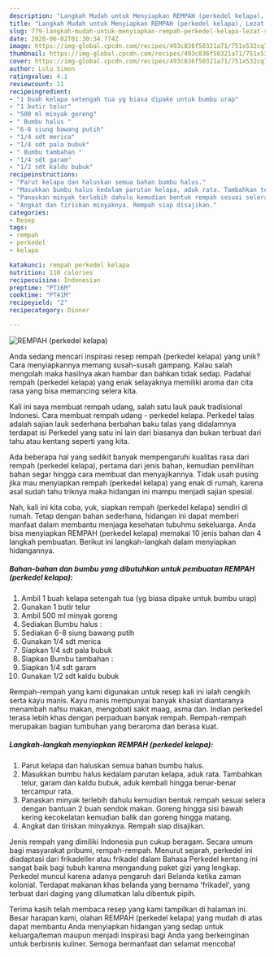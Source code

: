 ```yaml
---
description: "Langkah Mudah untuk Menyiapkan REMPAH (perkedel kelapa), Lezat Sekali"
title: "Langkah Mudah untuk Menyiapkan REMPAH (perkedel kelapa), Lezat Sekali"
slug: 779-langkah-mudah-untuk-menyiapkan-rempah-perkedel-kelapa-lezat-sekali
date: 2020-06-02T01:30:34.774Z
image: https://img-global.cpcdn.com/recipes/493c836f50321a71/751x532cq70/rempah-perkedel-kelapa-foto-resep-utama.jpg
thumbnail: https://img-global.cpcdn.com/recipes/493c836f50321a71/751x532cq70/rempah-perkedel-kelapa-foto-resep-utama.jpg
cover: https://img-global.cpcdn.com/recipes/493c836f50321a71/751x532cq70/rempah-perkedel-kelapa-foto-resep-utama.jpg
author: Lulu Simon
ratingvalue: 4.1
reviewcount: 11
recipeingredient:
- "1 buah kelapa setengah tua yg biasa dipake untuk bumbu urap"
- "1 butir telur"
- "500 ml minyak goreng"
- " Bumbu halus "
- "6-8 siung bawang putih"
- "1/4 sdt merica"
- "1/4 sdt pala bubuk"
- " Bumbu tambahan "
- "1/4 sdt garam"
- "1/2 sdt kaldu bubuk"
recipeinstructions:
- "Parut kelapa dan haluskan semua bahan bumbu halus."
- "Masukkan bumbu halus kedalam parutan kelapa, aduk rata. Tambahkan telur, garam dan kaldu bubuk, aduk kembali hingga benar-benar tercampur rata."
- "Panaskan minyak terlebih dahulu kemudian bentuk rempah sesuai selera dengan bantuan 2 buah sendok makan. Goreng hingga sisi bawah kering kecokelatan kemudian balik dan goreng hingga matang."
- "Angkat dan tiriskan minyaknya. Rempah siap disajikan."
categories:
- Resep
tags:
- rempah
- perkedel
- kelapa

katakunci: rempah perkedel kelapa 
nutrition: 110 calories
recipecuisine: Indonesian
preptime: "PT16M"
cooktime: "PT41M"
recipeyield: "2"
recipecategory: Dinner

---
```



![REMPAH (perkedel kelapa)](https://img-global.cpcdn.com/recipes/493c836f50321a71/751x532cq70/rempah-perkedel-kelapa-foto-resep-utama.jpg)

Anda sedang mencari inspirasi resep rempah (perkedel kelapa) yang unik? Cara menyiapkannya memang susah-susah gampang. Kalau salah mengolah maka hasilnya akan hambar dan bahkan tidak sedap. Padahal rempah (perkedel kelapa) yang enak selayaknya memiliki aroma dan cita rasa yang bisa memancing selera kita.

Kali ini saya membuat rempah udang, salah satu lauk pauk tradisional Indonesi. Cara membuat rempah udang - perkedel kelapa. Perkedel talas adalah sajian lauk sederhana berbahan baku talas yang didalamnya terdapat isi Perkedel yang satu ini lain dari biasanya dan bukan terbuat dari tahu atau kentang seperti yang kita.

Ada beberapa hal yang sedikit banyak mempengaruhi kualitas rasa dari rempah (perkedel kelapa), pertama dari jenis bahan, kemudian pemilihan bahan segar hingga cara membuat dan menyajikannya. Tidak usah pusing jika mau menyiapkan rempah (perkedel kelapa) yang enak di rumah, karena asal sudah tahu triknya maka hidangan ini mampu menjadi sajian spesial.


Nah, kali ini kita coba, yuk, siapkan rempah (perkedel kelapa) sendiri di rumah. Tetap dengan bahan sederhana, hidangan ini dapat memberi manfaat dalam membantu menjaga kesehatan tubuhmu sekeluarga. Anda bisa menyiapkan REMPAH (perkedel kelapa) memakai 10 jenis bahan dan 4 langkah pembuatan. Berikut ini langkah-langkah dalam menyiapkan hidangannya.

<!--inarticleads1-->

##### Bahan-bahan dan bumbu yang dibutuhkan untuk pembuatan REMPAH (perkedel kelapa):

1. Ambil 1 buah kelapa setengah tua (yg biasa dipake untuk bumbu urap)
1. Gunakan 1 butir telur
1. Ambil 500 ml minyak goreng
1. Sediakan  Bumbu halus :
1. Sediakan 6-8 siung bawang putih
1. Gunakan 1/4 sdt merica
1. Siapkan 1/4 sdt pala bubuk
1. Siapkan  Bumbu tambahan :
1. Siapkan 1/4 sdt garam
1. Gunakan 1/2 sdt kaldu bubuk


Rempah-rempah yang kami digunakan untuk resep kali ini ialah cengkih serta kayu manis. Kayu manis mempunyai banyak khasiat diantaranya menambah nafsu makan, mengobati sakit maag, asma dan. Indian perkedel terasa lebih khas dengan perpaduan banyak rempah. Rempah-rempah merupakan bagian tumbuhan yang beraroma dan berasa kuat. 

<!--inarticleads2-->

##### Langkah-langkah menyiapkan REMPAH (perkedel kelapa):

1. Parut kelapa dan haluskan semua bahan bumbu halus.
1. Masukkan bumbu halus kedalam parutan kelapa, aduk rata. Tambahkan telur, garam dan kaldu bubuk, aduk kembali hingga benar-benar tercampur rata.
1. Panaskan minyak terlebih dahulu kemudian bentuk rempah sesuai selera dengan bantuan 2 buah sendok makan. Goreng hingga sisi bawah kering kecokelatan kemudian balik dan goreng hingga matang.
1. Angkat dan tiriskan minyaknya. Rempah siap disajikan.


Jenis rempah yang dimiliki Indonesia pun cukup beragam. Secara umum bagi masyarakat pribumi, rempah-rempah. Menurut sejarah, perkedel ini diadaptasi dari frikadeller atau frikadel dalam Bahasa Perkedel kentang ini sangat baik bagi tubuh karena mengandung paket gizi yang lengkap. Perkedel muncul karena adanya pengaruh dari Belanda ketika zaman kolonial. Terdapat makanan khas belanda yang bernama &#39;frikadel&#39;, yang terbuat dari daging yang dilumatkan lalu dibentuk pipih. 

Terima kasih telah membaca resep yang kami tampilkan di halaman ini. Besar harapan kami, olahan REMPAH (perkedel kelapa) yang mudah di atas dapat membantu Anda menyiapkan hidangan yang sedap untuk keluarga/teman maupun menjadi inspirasi bagi Anda yang berkeinginan untuk berbisnis kuliner. Semoga bermanfaat dan selamat mencoba!
